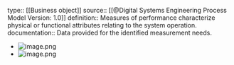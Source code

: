 type:: [[Business object]]
source:: [[@Digital Systems Engineering Process Model Version: 1.0]]
definition:: Measures of performance characterize physical or functional attributes relating to the system operation.
documentation:: Data provided for the identified measurement needs.

- ![image.png](../assets/image_1689426803882_0.png)
- ![image.png](../assets/image_1689426843895_0.png)